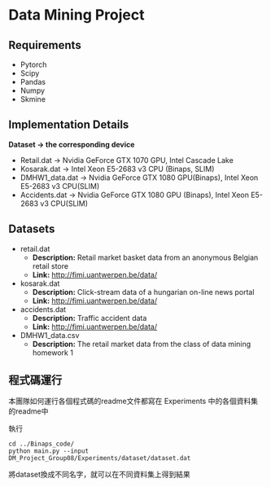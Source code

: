 # Data Mining Project

## Requirements
* Pytorch
* Scipy
* Pandas
* Numpy
* Skmine

## Implementation Details
**Dataset → the corresponding device**
* Retail.dat → Nvidia GeForce GTX 1070 GPU, Intel Cascade Lake
* Kosarak.dat → Intel Xeon E5-2683 v3 CPU (Binaps, SLIM)
* DMHW1_data.dat → Nvidia GeForce GTX 1080 GPU(Binaps), Intel Xeon E5-2683 v3 CPU(SLIM)
* Accidents.dat → Nvidia GeForce GTX 1080 GPU (Binaps), Intel Xeon E5-2683 v3 CPU(SLIM)

## Datasets
* retail.dat
  * **Description:** Retail market basket data from an anonymous Belgian retail store
  * **Link:** http://fimi.uantwerpen.be/data/ 
* kosarak.dat
  * **Description:** Click-stream data of a hungarian on-line news portal
  * **Link:** http://fimi.uantwerpen.be/data/ 
* accidents.dat
  * **Description:** Traffic accident data
  * **Link:** http://fimi.uantwerpen.be/data/ 
* DMHW1_data.csv
  * **Description:** The retail market data from the class of data mining homework 1

## 程式碼運行

本團隊如何運行各個程式碼的readme文件都寫在 Experiments 中的各個資料集的readme中

執行 
```
cd ../Binaps_code/  
python main.py --input DM_Project_Group08/Experiments/dataset/dataset.dat
```
將dataset換成不同名字，就可以在不同資料集上得到結果
